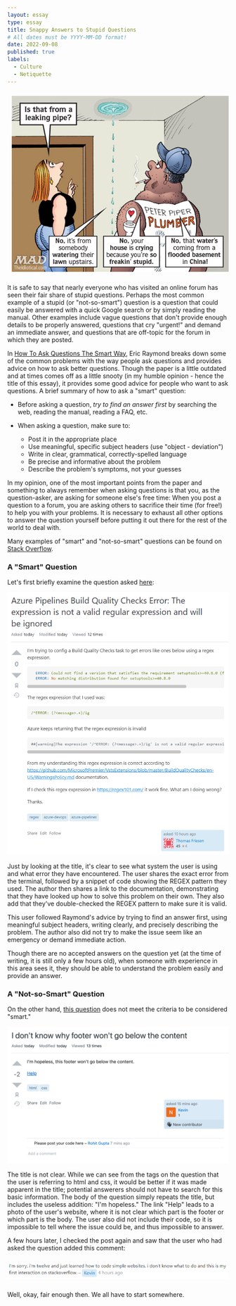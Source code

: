 ```yaml
---
layout: essay
type: essay
title: Snappy Answers to Stupid Questions
# All dates must be YYYY-MM-DD format!
date: 2022-09-08
published: true
labels:
  - Culture
  - Netiquette
---
```


<img height="400px" class="float-end" vspace="10px" hspace="10px" src="../img/essays/mad-mag-comic.jpg" alt="Snappy Answers to Stupid Questions from Mad Magazine">

It is safe to say that nearly everyone who has visited an online forum has seen their fair share of stupid questions. Perhaps the most common example of a stupid (or "not-so-smart") question is a question that could easily be answered with a quick Google search or by simply reading the manual. Other examples include vague questions that don't provide enough details to be properly answered, questions that cry "urgent!" and demand an immediate answer, and questions that are off-topic for the forum in which they are posted.

In [How To Ask Questions The Smart Way](http://www.catb.org/esr/faqs/smart-questions.html), Eric Raymond breaks down some of the common problems with the way people ask questions and provides advice on how to ask better questions. Though the paper is a little outdated and at times comes off as a little snooty (in my humble opinion - hence the title of this essay), it provides some good advice for people who want to ask questions. A brief summary of how to ask a "smart" question:

- Before asking a question, *try to find an answer first* by searching the web, reading the manual, reading a FAQ, etc.

- When asking a question, make sure to:
    - Post it in the appropriate place
    - Use meaningful, specific subject headers (use "object - deviation")
    - Write in clear, grammatical, correctly-spelled language
    - Be precise and informative about the problem
    - Describe the problem's symptoms, not your guesses


In my opinion, one of the most important points from the paper and something to always remember when asking questions is that you, as the question-asker, are asking for someone else's free time: When you post a question to a forum, you are asking others to sacrifice their time (for free!) to help you with your problems. It is necessary to exhaust all other options to answer the question yourself before putting it out there for the rest of the world to deal with.

Many examples of "smart" and "not-so-smart" questions can be found on <a href="https://stackoverflow.com/" target="_blank">Stack Overflow</a>.

### A "Smart" Question

Let's first briefly examine the question asked <a href="https://stackoverflow.com/questions/73654866/azure-pipelines-build-quality-checks-error-the-expression-is-not-a-valid-regula" target="_blank">here</a>:

<p style="text-align:center;">
  <img width="600px" src="../img/essays/good-question.png" alt="An example of a good question">
</p>

Just by looking at the title, it's clear to see what system the user is using and what error they have encountered. The user shares the exact error from the terminal, followed by a snippet of code showing the REGEX pattern they used. The author then shares a link to the documentation, demonstrating that they have looked up how to solve this problem on their own. They also add that they've double-checked the REGEX pattern to make sure it is valid.

This user followed Raymond's advice by trying to find an answer first, using meaningful subject headers, writing clearly, and precisely describing the problem. The author also did not try to make the issue seem like an emergency or demand immediate action.

Though there are no accepted answers on the question yet (at the time of writing, it is still only a few hours old), when someone with experience in this area sees it, they should be able to understand the problem easily and provide an answer.

### A "Not-so-Smart" Question

On the other hand, <a href="https://stackoverflow.com/questions/73655378/i-dont-know-why-footer-wont-go-below-the-content" target="_blank">this question</a> does not meet the criteria to be considered "smart."
<br>
<p style="text-align:center;">
  <img width="600px" src="../img/essays/bad-question.png" alt="An example of a bad question">
</p>

The title is not clear. While we can see from the tags on the question that the user is referring to html and css, it would be better if it was made apparent in the title; potential answerers should not have to search for this basic information. The body of the question simply repeats the title, but includes the useless addition: "I'm hopeless." The link "Help" leads to a photo of the user's website, where it is not clear which part is the footer or which part is the body. The user also did not include their code, so it is impossible to tell where the issue could be, and thus impossible to answer.

A few hours later, I checked the post again and saw that the user who had asked the question added this comment:

<p style="text-align:center;">
  <img width="600px" vspace="10px" src="../img/essays/oh-he-is-only-twelve.png" alt="Okay, fair enough">
</p>

Well, okay, fair enough then. We all have to start somewhere.
